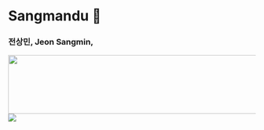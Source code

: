 # <div align="center">
  
# Sangmandu 🌌
### 전상민, Jeon Sangmin,

<a href="https://github.com/devxb/gitanimals">
  <img src="https://render.gitanimals.org/lines/sangmandu?pet-id=1" width="1000" height="120"/>
</a>

<a href="https://github.com/devxb/gitanimals">
  <img src="https://render.gitanimals.org/farms/sangmandu"/>
</a>
  
# </div>
